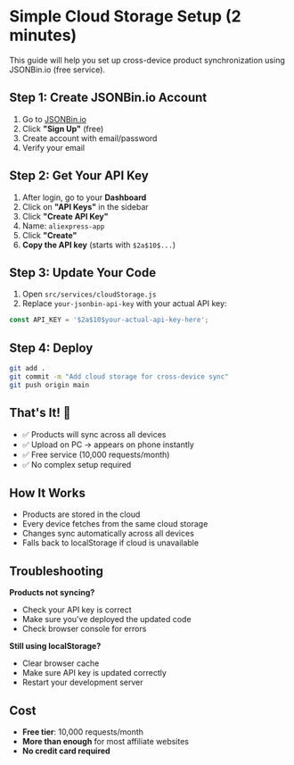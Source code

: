 # Simple Cloud Storage Setup (2 minutes)

This guide will help you set up cross-device product synchronization using JSONBin.io (free service).

## Step 1: Create JSONBin.io Account

1. Go to [JSONBin.io](https://jsonbin.io/)
2. Click **"Sign Up"** (free)
3. Create account with email/password
4. Verify your email

## Step 2: Get Your API Key

1. After login, go to your **Dashboard**
2. Click on **"API Keys"** in the sidebar
3. Click **"Create API Key"**
4. Name: `aliexpress-app`
5. Click **"Create"**
6. **Copy the API key** (starts with `$2a$10$...`)

## Step 3: Update Your Code

1. Open `src/services/cloudStorage.js`
2. Replace `your-jsonbin-api-key` with your actual API key:

```javascript
const API_KEY = '$2a$10$your-actual-api-key-here';
```

## Step 4: Deploy

```bash
git add .
git commit -m "Add cloud storage for cross-device sync"
git push origin main
```

## That's It! 🎉

- ✅ Products will sync across all devices
- ✅ Upload on PC → appears on phone instantly
- ✅ Free service (10,000 requests/month)
- ✅ No complex setup required

## How It Works

- Products are stored in the cloud
- Every device fetches from the same cloud storage
- Changes sync automatically across all devices
- Falls back to localStorage if cloud is unavailable

## Troubleshooting

**Products not syncing?**
- Check your API key is correct
- Make sure you've deployed the updated code
- Check browser console for errors

**Still using localStorage?**
- Clear browser cache
- Make sure API key is updated correctly
- Restart your development server

## Cost

- **Free tier**: 10,000 requests/month
- **More than enough** for most affiliate websites
- **No credit card required**
